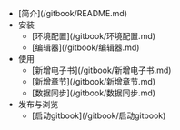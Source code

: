 * \[简介\]\(/gitbook/README.md\)
* 安装
  * \[环境配置\]\(/gitbook/环境配置.md\)
  * \[编辑器\]\(/gitbook/编辑器.md\)
* 使用
  * \[新增电子书\]\(/gitbook/新增电子书.md\)
  * \[新增章节\]\(/gitbook/新增章节.md\)
  * \[数据同步\]\(/gitbook/数据同步.md\)
* 发布与浏览
  * \[启动gitbook\]\(/gitbook/启动gitbook\)



